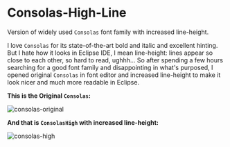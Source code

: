 Consolas-High-Line
==================
Version of widely used `Consolas` font family with increased line-height.

I love `Consolas` for its state-of-the-art bold and italic and excellent hinting. But I hate how it looks in Eclipse IDE, I mean line-height: lines appear so close to each other, so hard to read, ughhh... So after spending a few hours searching for a good font family and disappointing in what's purposed, I opened original `Consolas` in font editor and increased line-height to make it look nicer and much more readable in Eclipse.

**This is the Original `Consolas`:**

![consolas-original](https://cloud.githubusercontent.com/assets/7059765/4875320/b38980b8-6291-11e4-854b-5e6e468e7810.PNG)

**And that is `ConsolasHigh` with increased line-height:**

![consolas-high](https://cloud.githubusercontent.com/assets/7059765/4875321/b6ae32d4-6291-11e4-8ffd-03ad6ef78bb9.PNG)
